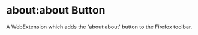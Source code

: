 about:about Button
==========================

A WebExtension which adds the 'about:about' button to the Firefox toolbar.
